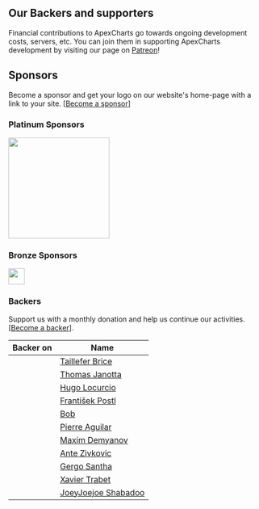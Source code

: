 

## Our Backers and supporters

Financial contributions to ApexCharts go towards ongoing development costs, servers, etc. You can join them in supporting ApexCharts development by visiting our page on [Patreon](patreon.com/junedchhipa)!


## Sponsors
Become a sponsor and get your logo on our website's home-page with a link to your site. [[Become a sponsor](https://www.patreon.com/join/junedchhipa)]

### Platinum Sponsors	

<a href="https://www.aputime.com?ref=apexcharts.com" target="_blank" style="text-align: center; display: inline-block;"><img src="https://apexcharts.com/media/sponsors/aputime.png" width="200" /></a>	

### Bronze Sponsors

<a href="https://www.wrappixel.com?ref=apexcharts.com" target="_blank" style="text-align: center; display: inline-block;"><img src="https://apexcharts.com/media/sponsors/wrappixel.png" height="32" /></a>

### Backers
Support us with a monthly donation and help us continue our activities. [[Become a backer](https://www.patreon.com/join/junedchhipa/checkout?rid=3043800)].

Backer on | Name
-----|-----
<img src="https://apexcharts.com/media/patron.png" width="16" height="16" /> | <a href="https://www.patreon.com/user/creators?u=10265776" target="_blank">Taillefer Brice</a>
<img src="https://apexcharts.com/media/patron.png" width="16" height="16" /> | <a href="https://www.patreon.com/user/creators?u=17096169" target="_blank">Thomas Janotta</a>
<img src="https://apexcharts.com/media/patron.png" width="16" height="16" /> | <a href="https://www.patreon.com/calinou/creators" target="_blank">Hugo Locurcio</a>
<img src="https://apexcharts.com/media/patron.png" width="16" height="16" /> | <a href="https://www.patreon.com/user/creators?u=17230063" target="_blank">František Postl</a>
<img src="https://apexcharts.com/media/patron.png" width="16" height="16" /> | <a href="https://www.patreon.com/user/creators?u=3900260" target="_blank">Bob</a>
<img src="https://apexcharts.com/media/patron.png" width="16" height="16" /> | <a href="https://www.patreon.com/user/creators?u=15111755" target="_blank">Pierre Aguilar</a>
<img src="https://c10.patreonusercontent.com/3/eyJ3IjoyMDB9/patreon-media/p/user/7455917/731d8e3a06a146559c7a9cd44d53c5a0/1?token-time=2145916800&token-hash=X5Yg0cW2o7aaXLp09qGxtYzUiIX-15MlddbzMWIk89Y%3D" width="16" height="16" /> | <a href="https://www.patreon.com/user/creators?u=7455917" target="_blank">Maxim Demyanov</a>
<img src="https://c10.patreonusercontent.com/3/eyJ3IjoyMDB9/patreon-media/p/user/2406665/a420332e48ec49ffa5b902fa23d03382/1?token-time=2145916800&token-hash=CrsupRa6CKYV-CRoew8O1cGuXW97Wb2YwilNaInxRiY%3D" width="16" height="16" /> | <a href="https://www.patreon.com/user/creators?u=2406665" target="_blank">Ante Zivkovic</a>
<img src="https://c10.patreonusercontent.com/3/eyJ3IjoyMDB9/patreon-media/p/user/11313403/3f4cbd5acdc24f309482cfbf23bfcd81/1.jpe?token-time=2145916800&token-hash=sCMYDL4SDg2xLm64lAWWrM_IyTT6nln8ecgBqvThZeA%3D" width="16" height="16" /> | <a href="https://www.patreon.com/user/creators?u=11313403" target="_blank">Gergo Santha</a>
<img src="https://apexcharts.com/media/patron.png" width="16" height="16" /> | <a href="https://www.patreon.com/user/creators?u=10458746" target="_blank">Xavier Trabet</a>
<img src="https://apexcharts.com/media/patron.png" width="16" height="16" /> | <a href="https://www.patreon.com/user/creators?u=16515478" target="_blank">JoeyJoejoe Shabadoo</a>